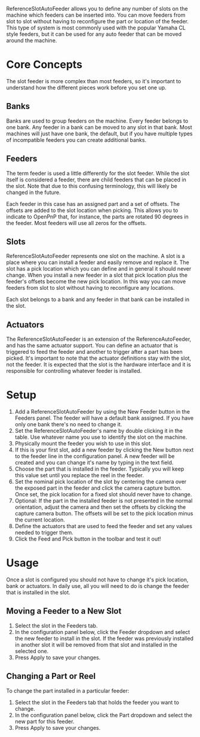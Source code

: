 ReferenceSlotAutoFeeder allows you to define any number of slots on the machine which feeders can be inserted into. You can move feeders from slot to slot without having to reconfigure the part or location of the feeder. This type of system is most commonly used with the popular Yamaha CL style feeders, but it can be used for any auto feeder that can be moved around the machine.

# Core Concepts

The slot feeder is more complex than most feeders, so it's important to understand how the different pieces work before you set one up.

## Banks

Banks are used to group feeders on the machine. Every feeder belongs to one bank. Any feeder in a bank can be moved to any slot in that bank. Most machines will just have one bank, the default, but if you have multiple types of incompatible feeders you can create additional banks.

## Feeders

The term feeder is used a little differently for the slot feeder. While the slot itself is considered a feeder, there are child feeders that can be placed in the slot. Note that due to this confusing terminology, this will likely be changed in the future.

Each feeder in this case has an assigned part and a set of offsets. The offsets are added to the slot location when picking. This allows you to indicate to OpenPnP that, for instance, the parts are rotated 90 degrees in the feeder. Most feeders will use all zeros for the offsets.

## Slots

ReferenceSlotAutoFeeder represents one slot on the machine. A slot is a place where you can install a feeder and easily remove and replace it. The slot has a pick location which you can define and in general it should never change. When you install a new feeder in a slot that pick location plus the feeder's offsets become the new pick location. In this way you can move feeders from slot to slot without having to reconfigure any locations.

Each slot belongs to a bank and any feeder in that bank can be installed in the slot.

## Actuators

The ReferenceSlotAutoFeeder is an extension of the ReferenceAutoFeeder, and has the same actuator support. You can define an actuator that is triggered to feed the feeder and another to trigger after a part has been picked. It's important to note that the actuator definitions stay with the slot, not the feeder. It is expected that the slot is the hardware interface and it is responsible for controlling whatever feeder is installed.

# Setup

1. Add a ReferenceSlotAutoFeeder by using the New Feeder button in the Feeders panel. The feeder will have a default bank assigned. If you have only one bank there's no need to change it.
2. Set the ReferenceSlotAutoFeeder's name by double clicking it in the table. Use whatever name you use to identify the slot on the machine.
3. Physically mount the feeder you wish to use in this slot.
4. If this is your first slot, add a new feeder by clicking the New button next to the feeder line in the configuration panel. A new feeder will be created and you can change it's name by typing in the text field.
5. Choose the part that is installed in the feeder. Typically you will keep this value set until you replace the reel in the feeder.
6. Set the nominal pick location of the slot by centering the camera over the exposed part in the feeder and click the camera capture button. Once set, the pick location for a fixed slot should never have to change.
7. Optional: If the part in the installed feeder is not presented in the normal orientation, adjust the camera and then set the offsets by clicking the capture camera button. The offsets will be set to the pick location minus the current location.
8. Define the actuators that are used to feed the feeder and set any values needed to trigger them.
9. Click the Feed and Pick button in the toolbar and test it out!

# Usage

Once a slot is configured you should not have to change it's pick location, bank or actuators. In daily use, all you will need to do is change the feeder that is installed in the slot.

## Moving a Feeder to a New Slot

1. Select the slot in the Feeders tab.
2. In the configuration panel below, click the Feeder dropdown and select the new feeder to install in the slot. If the feeder was previously installed in another slot it will be removed from that slot and installed in the selected one.
3. Press Apply to save your changes.

## Changing a Part or Reel

To change the part installed in a particular feeder:

1. Select the slot in the Feeders tab that holds the feeder you want to change.
2. In the configuration panel below, click the Part dropdown and select the new part for this feeder.
3. Press Apply to save your changes.
